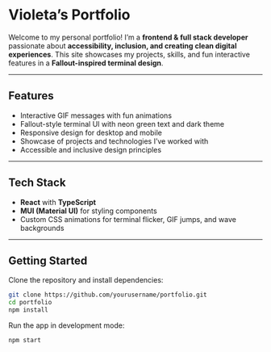 # Violeta’s Portfolio

Welcome to my personal portfolio! I’m a **frontend & full stack developer** passionate about **accessibility, inclusion, and creating clean digital experiences**. This site showcases my projects, skills, and fun interactive features in a **Fallout-inspired terminal design**.

---

## Features

- Interactive GIF messages with fun animations
- Fallout-style terminal UI with neon green text and dark theme
- Responsive design for desktop and mobile
- Showcase of projects and technologies I’ve worked with
- Accessible and inclusive design principles

---

## Tech Stack

- **React** with **TypeScript**
- **MUI (Material UI)** for styling components
- Custom CSS animations for terminal flicker, GIF jumps, and wave backgrounds

---

## Getting Started

Clone the repository and install dependencies:

```bash
git clone https://github.com/yourusername/portfolio.git
cd portfolio
npm install
```

Run the app in development mode:

```
npm start
```
